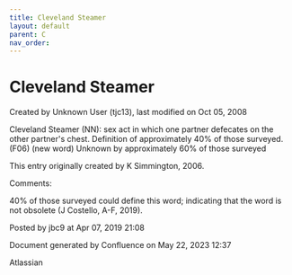 ```yaml
---
title: Cleveland Steamer
layout: default
parent: C
nav_order:
---
```


# Cleveland Steamer

Created by  Unknown User (tjc13), last modified on Oct 05, 2008

Cleveland Steamer (NN): sex act in which one partner defecates on the other partner's chest. Definition of approximately 40% of those surveyed. (F06) (new word) Unknown by approximately 60% of those surveyed

This entry originally created by K Simmington, 2006.

Comments:

40% of those surveyed could define this word; indicating that the word is not obsolete (J Costello, A-F, 2019).

Posted by jbc9 at Apr 07, 2019 21:08

Document generated by Confluence on May 22, 2023 12:37

Atlassian
